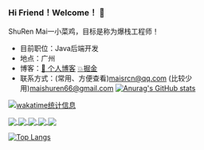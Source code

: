 ### Hi Friend！Welcome！ 👋
ShuRen Mai一小菜鸡，目标是称为爆栈工程师！
* 目前职位：Java后端开发
* 地点：广州
* 博客：[:house_with_garden: 个人博客](https://www.maishuren.top) [:boom:​掘金](https://juejin.cn/user/1055176692602791)
* 联系方式：(常用、方便查看)maisrcn@qq.com   (比较少用)maishuren66@gmail.com
[![Anurag's GitHub stats](https://readme-profile.vercel.app/api?username=MaiSR9527&count_private=true&show_icons=true&theme=radical)](https://github.com/MaiSR9527/github-readme-stats)

[![wakatime统计信息](https://readme-profile.vercel.app/api/wakatime?username=maisr)](https://github.com/MaiSR9527/github-readme-stats)

<a href="https://github.com/MaiSR9527/java-interview-note">
  <img align="center" src="https://readme-profile.vercel.app/api/pin/?username=MaiSR9527&repo=java-interview-note" />
</a>

<a href="https://github.com/MaiSR9527/multi-mysql-datasource">
  <img align="center" src="https://readme-profile.vercel.app/api/pin/?username=MaiSR9527&repo=multi-mysql-datasource" />
</a>

<a href="https://github.com/MaiSR9527/cloud-eureka-practice">
  <img align="center" src="https://readme-profile.vercel.app/api/pin/?username=MaiSR9527&repo=cloud-eureka-practice" />
</a>

<a href="https://github.com/MaiSR9527/cloud-openfeign-practice">
  <img align="center" src="https://readme-profile.vercel.app/api/pin/?username=MaiSR9527&repo=cloud-openfeign-practice" />
</a>

<a href="https://github.com/MaiSR9527/cloud-ribbon-practice">
  <img align="center" src="https://readme-profile.vercel.app/api/pin/?username=MaiSR9527&repo=cloud-ribbon-practice" />
</a>

[![Top Langs](https://readme-profile.vercel.app/api/top-langs/?username=MaiSR9527&langs_count=8&hide=HTML,smarty,CSS,JavaScript)](https://github.com/MaiSR9527/github-readme-stats)
<!--
**MaiSR9527/MaiSR9527** is a ✨ _special_ ✨ repository because its `README.md` (this file) appears on your GitHub profile.

Here are some ideas to get you started:

- 🔭 I’m currently working on ...
- 🌱 I’m currently learning ...
- 👯 I’m looking to collaborate on ...
- 🤔 I’m looking for help with ...
- 💬 Ask me about ...
- 📫 How to reach me: ...
- 😄 Pronouns: ...
- ⚡ Fun fact: ...
-->
